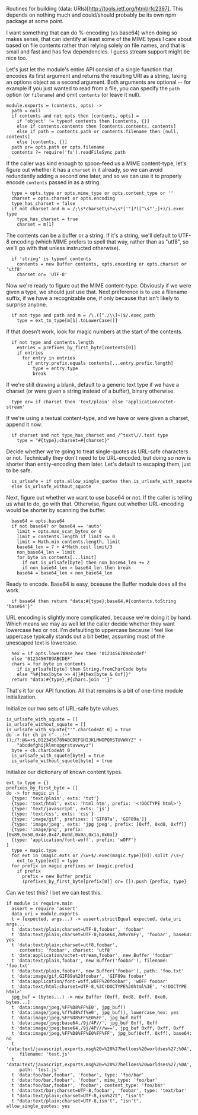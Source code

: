 Routines for building (data: URIs)[http://tools.ietf.org/html/rfc2397].
This depends on nothing much and could/should probably be its own
npm package at some point.

I want something that can do %-encoding (vs base64) when doing so
makes sense, that can identify at least some of the MIME types I
care about based on file contents rather than relying solely on
file names, and that is small and fast and has few dependencies.
I guess stream support might be nice too.

Let's just let the module's entire API consist of a single function
that encodes its first argument and returns the resulting URI as a
string, taking an options object as a second argument.  Both arguments
are optional -- for example if you just wanted to read from a file,
you can specify the `path` option (or `filename`) and omit `contents`
(or leave it null).

    module.exports = (contents, opts) ->
      path = null
      if contents and not opts then [contents, opts] =
        if 'object' != typeof contents then [contents, {}]
        else if contents.contents then [contents.contents, contents]
        else if path = contents.path or contents.filename then [null, contents]
        else [contents, {}]
      path or= opts.path or opts.filename
      contents ?= require('fs').readFileSync path

If the caller was kind enough to spoon-feed us a MIME content-type,
let's figure out whether it has a `charset` in it already, so we
can avoid redundantly adding a second one later, and so we can use
it to properly encode `contents` passed in as a string.

      type = opts.type or opts.mime_type or opts.content_type or ''
      charset = opts.charset or opts.encoding
      type_has_charset = false
      if not charset and m = /;\s*charset\s*=\s*['"]?([^\s"';]+)/i.exec type
        type_has_charset = true
        charset = m[1]

The contents can be a buffer or a string.  If it's a string, we'll
default to UTF-8 encoding (which MIME prefers to spell that way,
rather than as "utf8", so we'll go with that unless instructed
otherwise).

      if 'string' is typeof contents
        contents = new Buffer contents, opts.encoding or opts.charset or 'utf8'
        charset or= 'UTF-8'

Now we're ready to figure out the MIME content-type.  Obviously if
we were given a type, we should just use that.  Next preference is
to use a filename suffix, if we have a recognizable one, if only
because that isn't likely to surprise anyone.

      if not type and path and m = /\.([^./\\]+)$/.exec path
        type = ext_to_type[m[1].toLowerCase()]

If that doesn't work, look for magic numbers at the start of the contents.

      if not type and contents.length
        entries = prefixes_by_first_byte[contents[0]]
        if entries
          for entry in entries
            if entry.prefix.equals contents[...entry.prefix.length]
              type = entry.type
              break

If we're still drawing a blank, default to a generic text type if we
have a charset (or were given a string instead of a buffer), binary
otherwise.

      type or= if charset then 'text/plain' else 'application/octet-stream'

If we're using a textual content-type, and we have or were given a
charset, append it now.

      if charset and not type_has_charset and /^text\//.test type
        type = "#{type};charset=#{charset}"

Decide whether we're going to treat single-quotes as URL-safe
characters or not.  Technically they don't need to be URL-encoded,
but doing so now is shorter than entity-encoding them later.  Let's
default to escaping them, just to be safe.

      is_urlsafe = if opts.allow_single_quotes then is_urlsafe_with_squote
      else is_urlsafe_without_squote

Next, figure out whether we want to use base64 or not.  If the
caller is telling us what to do, go with that.  Otherwise, figure
out whether URL-encoding would be shorter by scanning the buffer.

      base64 = opts.base64
      if not base64? or base64 == 'auto'
        limit = opts.max_scan_bytes or 0
        limit = contents.length if limit <= 0
        limit = Math.min contents.length, limit
        base64_len = 7 + 4*Math.ceil limit/3
        non_base64_len = limit
        for byte in contents[...limit]
          if not is_urlsafe[byte] then non_base64_len += 2
          if non_base64_len > base64_len then break
        base64 = base64_len < non_base64_len

Ready to encode.  Base64 is easy, bceause the Buffer module does
all the work.

      if base64 then return "data:#{type};base64,#{contents.toString 'base64'}"

URL encoding is slightly more complicated, because we're doing it
by hand.  Which means we may as well let the caller decide whether
they want lowercase hex or not.  I'm defaulting to uppercase because
I feel like uppercase typically stands out a bit better, assuming
most of the unescaped text is lowercase.

      hex = if opts.lowercase_hex then '0123456789abcdef'
      else '0123456789ABCDEF'
      chars = for byte in contents
        if is_urlsafe[byte] then String.fromCharCode byte
        else "%#{hex[byte >> 4]}#{hex[byte & 0xf]}"
      return "data:#{type},#{chars.join ''}"

That's it for our API function.  All that remains is a bit of
one-time module initialization.

Initialize our two sets of URL-safe byte values.

    is_urlsafe_with_squote = []
    is_urlsafe_without_squote = []
    is_urlsafe_with_squote["'".charCodeAt 0] = true
    do -> for ch in ("-_.!~*();/?:@&=+$,0123456789ABCDEFGHIJKLMNOPQRSTUVWXYZ" +
        "abcdefghijklmnopqrstuvwxyz")
      byte = ch.charCodeAt 0
      is_urlsafe_with_squote[byte] = true
      is_urlsafe_without_squote[byte] = true

Initialize our dictionary of known content types.

    ext_to_type = {}
    prefixes_by_first_byte = []
    do -> for magic in [
      {type: 'text/plain', exts: 'txt'}
      {type: 'text/html', exts: 'html htm', prefix: '<!DOCTYPE html>'}
      {type: 'text/javascript', exts: 'js'}
      {type: 'text/css', exts: 'css'}
      {type: 'image/gif', prefixes: ['GIF87a', 'GIF89a']}
      {type: 'image/jpeg', exts: 'jpg jpeg', prefix: [0xff, 0xd8, 0xff]}
      {type: 'image/png', prefix: [0x89,0x50,0x4e,0x47,0x0d,0x0a,0x1a,0x0a]}
      {type: 'application/font-woff', prefix: 'wOFF'}
    ]
      type = magic.type
      for ext in (magic.exts or /\w+$/.exec(magic.type)[0]).split /\s+/
        ext_to_type[ext] = type
      for prefix in magic.prefixes or [magic.prefix]
        if prefix
          prefix = new Buffer prefix
          (prefixes_by_first_byte[prefix[0]] or= []).push {prefix, type}

Can we test this?  I bet we can test this.

    if module is require.main
      assert = require 'assert'
      data_uri = module.exports
      t = (expected, args...) -> assert.strictEqual expected, data_uri args...
      t 'data:text/plain;charset=UTF-8,foobar', 'foobar'
      t 'data:text/plain;charset=UTF-8;base64,Zm9vYmFy', 'foobar', base64: yes
      t 'data:text/plain;charset=utf8,foobar',
         contents: 'foobar', charset: 'utf8'
      t 'data:application/octet-stream,foobar', new Buffer 'foobar'
      t 'data:text/plain,foobar', new Buffer('foobar'), filename: 'foo.txt'
      t 'data:text/plain,foobar', new Buffer('foobar'), path: 'foo.txt'
      t 'data:image/gif,GIF89a%20foobar', 'GIF89a foobar'
      t 'data:application/font-woff,wOFF%20foobar', 'wOFF foobar'
      t 'data:text/html;charset=UTF-8,%3C!DOCTYPE%20html%3E', '<!DOCTYPE html>'
      jpg_buf = (bytes...) -> new Buffer [0xff, 0xd8, 0xff, 0xe0, bytes...]
      t 'data:image/jpeg,%FF%D8%FF%E0', jpg_buf()
      t 'data:image/jpeg,%ff%d8%ff%e0', jpg_buf(), lowercase_hex: yes
      t 'data:image/jpeg,%FF%D8%FF%E0%FF', jpg_buf 0xff
      t 'data:image/jpeg;base64,/9j/4P//', jpg_buf 0xff, 0xff
      t 'data:image/jpeg;base64,/9j/4P///w==', jpg_buf 0xff, 0xff, 0xff
      t 'data:image/jpeg,%FF%D8%FF%E0%FF%FF', jpg_buf(0xff, 0xff), base64: no
      t 'data:text/javascript,exports.msg%20=%20%27helloes%20worldses%27;%0A',
         filename: 'test.js'
      t 'data:text/javascript,exports.msg%20=%20%27helloes%20worldses%27;%0A',
         path: 'test.js'
      t 'data:foo/bar,foobar', 'foobar', type: 'foo/bar'
      t 'data:foo/bar,foobar', 'foobar', mime_type: 'foo/bar'
      t 'data:foo/bar,foobar', 'foobar', content_type: 'foo/bar'
      t 'data:text/bar;charset=UTF-8,foobar', 'foobar', type: 'text/bar'
      t "data:text/plain;charset=UTF-8,isn%27t", "isn't"
      t "data:text/plain;charset=UTF-8,isn't", "isn't", allow_single_quotes: yes

